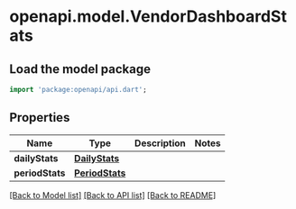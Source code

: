 # openapi.model.VendorDashboardStats

## Load the model package
```dart
import 'package:openapi/api.dart';
```

## Properties
Name | Type | Description | Notes
------------ | ------------- | ------------- | -------------
**dailyStats** | [**DailyStats**](DailyStats.md) |  | 
**periodStats** | [**PeriodStats**](PeriodStats.md) |  | 

[[Back to Model list]](../README.md#documentation-for-models) [[Back to API list]](../README.md#documentation-for-api-endpoints) [[Back to README]](../README.md)


